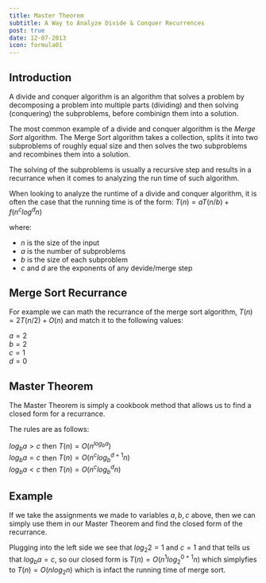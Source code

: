 ```yaml
---
title: Master Theorem
subtitle: A Way to Analyze Divide & Conquer Recurrences
post: true
date: 12-07-2013
icon: formula01
---
```



## Introduction
A divide and conquer algorithm is an algorithm that solves a problem by 
decomposing a problem into multiple parts (dividing) and then solving (conquering)
the subproblems, before combinign them into a solution. 

The most common example of a divide and conquer algorithm is the *Merge Sort*
algorithm. The Merge Sort algorithm takes a collection, splits it into two 
subproblems of roughly equal size and then solves the two subproblems and recombines
them into a solution. 

The solving of the subproblems is usually a recursive step and results in a 
recurrance when it comes to analyzing the run time of such algorithm.

When looking to analyze the runtime of a divide and conquer algorithm, it is 
often the case that the running time is of the form: $T(n) = aT(n/b) + f(n^c log^d{n})$

where:

- $n$ is the size of the input
- $a$ is the number of subproblems
- $b$ is the size of each subproblem
- $c$ and $d$ are the exponents of any devide/merge step


## Merge Sort Recurrance

For example we can math the recurrance of the merge sort algorithm, $T(n) = 2T(n/2) + O(n)$
and match it to the following values:

$a = 2$<br>
$b = 2$<br>
$c = 1$<br>
$d = 0$<br>

## Master Theorem

The Master Theorem is simply a cookbook method that allows us to find a closed form for a recurrance.

The rules are as follows:

$log_b{a} > c$ then $T(n) = O (n^{log_b{a}})$  <br>
$log_b{a} = c$ then $T(n) = O (n^c {log}^{d+1}_b{n})$ <br>
$log_b{a} < c$ then $T(n) = O (n^c {log}^{d}_b{n})$ 

## Example

If we take the assignments we made to variables $a,b,c$ above, then we can simply use them in our 
Master Theorem and find the closed form of the recurrance.

Plugging into the left side we see that $log_2{2} = 1$ and $c = 1$ and that tells
us that $log_b{a} = c$, so our closed form is $T(n) = O (n^1 {log}^{0+1}_2{n})$ 
which simplyfies to $T(n) = O(n log_2{n})$ which is infact the running time of merge sort.
